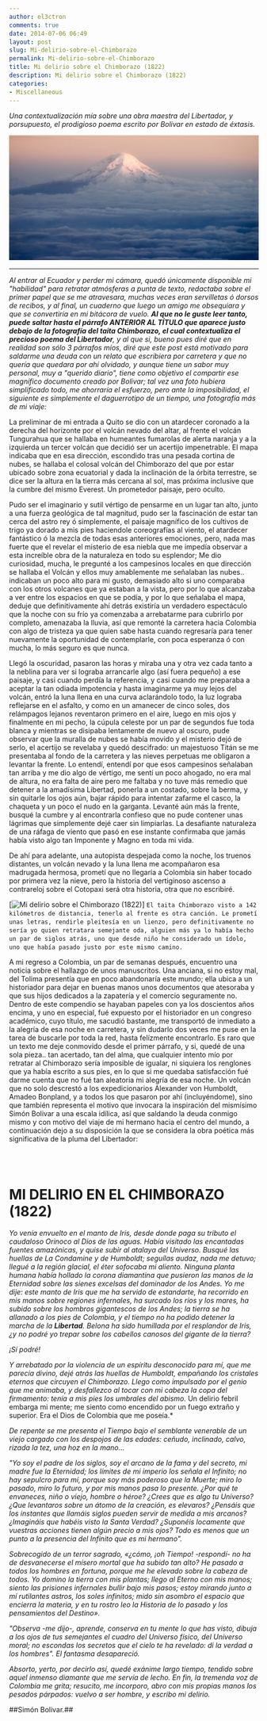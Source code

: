 ```yaml
---
author: el3ctron
comments: true
date: 2014-07-06 06:49
layout: post
slug: Mi-delirio-sobre-el-Chimborazo
permalink: Mi-delirio-sobre-el-Chimborazo
title: Mi delirio sobre el Chimborazo (1822)
description: Mi delirio sobre el Chimborazo (1822)
categories:
- Miscellaneous
---
```


*Una contextualización mía sobre una obra maestra del Libertador, y porsupuesto, el prodigioso poema escrito por Bolivar en estado de éxtasis.*

[![Mi delirio sobre el Chimborazo (1822)](/wp-content/uploads/por_tema/vitacoradevuelo/chimborazo.jpg)](//el3ctron.github.io/Mi-delirio-sobre-el-Chimborazo "Mi delirio sobre el Chimborazo (1822)... [CLICK PARA ENTRAR AL ARTÍCULO]")

<!-- more -->
---
*Al entrar al Ecuador y perder mi cámara, quedó únicamente disponible mi "habilidad" para retratar atmósferas a punta de texto, redactaba sobre el primer papel que se me atravesara, muchas veces eran servilletas ó dorsos de recibos, y al final, un cuaderno que luego un amigo me obsequiara y que se convertiría en mi bitácora de vuelo. **Al que no le guste leer tanto, puede saltar hasta el párrafo ANTERIOR AL TÍTULO que aparece justo debajo de la fotografía del taita Chimborazo, el cual contextualiza el precioso poema del Libertador**, y al que si, bueno pues diré que en realidad son sólo 3 párrafos míos, diré que este post está motivado para saldarme una deuda con un relato que escribiera por carretera y que no quería que quedara por ahí olvidado, y aunque tiene un sabor muy personal, muy a "querido diario", tiene como objetivo el compartir ese magnífico documento creado por Bolivar; tal vez una foto hubiera simplificado todo, me ahorraría el esfuerzo, pero ante la imposibilidad, el siguiente es simplemente el daguerrotipo de un tiempo, una fotografía más de mi viaje:*

La preliminar de mi entrada a Quito se dio con un atardecer coronado a la derecha del horizonte por el volcán nevado del altar, al frente el volcán Tungurahua que se hallaba en humeantes fumarolas de alerta naranja y a la izquierda un tercer volcán que decidió ser un acertijo impenetrable. El mapa indicaba que en esa dirección, escondido tras una pesada cortina de nubes, se hallaba el colosal volcán del Chimborazo del que por estar ubicado sobre zona ecuatorial y dada la inclinación de la órbita terrestre, se dice ser la altura en la tierra más cercana al sol, mas próxima inclusive que la cumbre del mismo Everest. Un prometedor paisaje, pero oculto.

Pudo ser el imaginario y sutil vértigo de pensarme en un lugar tan alto, junto a una fuerza geológica de tal magnitud, pudo ser la fascinación de estar tan cerca del astro rey ó simplemente, el paisaje magnífico de los cultivos de trigo ya dorado a mis pies haciendole coreografías al viento, el atardecer fantástico ó la mezcla de todas esas anteriores emociones, pero, nada mas fuerte que el revelar el misterio de esa niebla que me impedía observar a esta increíble obra de la naturaleza en todo su esplendor; Me dio curiosidad, mucha, le pregunté a los campesinos locales en que dirección se hallaba el Volcán y ellos muy amablemente me señalaban las nubes.. indicaban un poco alto para mi gusto, demasiado alto si uno comparaba con los otros volcanes que ya estaban a la vista, pero por lo que alcanzaba a ver entre los espacios en que se podía, y por lo que señalaba el mapa, deduje que definitivamente ahí detrás existiría un verdadero espectáculo que la noche con su frío ya comenzaba a arrebatarme para cubrirlo por completo, amenazaba la lluvia, así que remonté la carretera hacia Colombia con algo de tristeza ya que quien sabe hasta cuando regresaría para tener nuevamente la oportunidad de contemplarle, con poca esperanza ó con mucha, lo más seguro es que nunca.

Llegó la oscuridad, pasaron las horas y miraba una y otra vez cada tanto a la neblina para ver si lograba arrancarle algo (así fuera pequeño) a ese paisaje, y casi cuando perdía la referencia, y casi cuando me preparaba a aceptar la tan odiada impotencia y hasta imaginarme ya muy lejos del volcán, entró la luna llena en una curva aclarándolo todo, la luz lograba reflejarse en el asfalto, y como en un amanecer de cinco soles, dos relámpagos lejanos reventaron primero en el aire, luego en mis ojos y finalmente en mi pecho, la cúpula celeste por un par de segundos fue toda blanca y mientras se disipaba lentamente de nuevo al oscuro, pude observar que la muralla de nubes se había movido y el misterio dejó de serlo, el acertijo se revelaba y quedó descifrado: un majestuoso Titán se me presentaba al fondo de la carretera y las nieves perpetuas me obligaron a levantar la frente. Lo entendí, entendí por que esos campesinos señalaban tan arriba y me dio algo de vértigo, me sentí un poco ahogado, no era mal de altura, no era falta de aire pero me faltaba y no tuve más remedio que detener a la amadísima Libertad, ponerla a un costado, sobre la berma, y sin quitarle los ojos aún, bajar rápido para intentar zafarme el casco, la chaqueta y un poco el nudo en la garganta. Levanté aún más la frente, busqué la cumbre y al encontrarla confieso que no pude contener unas lágrimas que simplemente dejé caer sin limpiarlas. La desafiante naturaleza de una ráfaga de viento que pasó en ese instante confirmaba que jamás había visto algo tan Imponente y Magno en toda mi vida.

De ahí para adelante, una autopista despejada como la noche, los truenos distantes, un volcán nevado y la luna llena me acompañaron esa madrugada hermosa, prometí que no llegaría a Colombia sin haber tocado por primera vez la nieve, pero la historia del vertiginoso ascenso a contrareloj sobre el Cotopaxi será otra historia, otra que no escribiré.

[![Mi delirio sobre el Chimborazo (1822)](http://upload.wikimedia.org/wikipedia/commons/7/7c/Volc%C3%A1n_Chimborazo_desde_Guayaquil%2C_Ecuador.jpg)]
```El taita Chimborazo visto a 142 kilómetros de distancia, tenerlo al frente es otra canción. Le prometí unas letras, rendirle pleitesía en un lienzo, pero definitivamente no sería yo quien retratara semejante oda, alguien más ya lo había hecho un par de siglos atrás, uno que desde niño he considerado un ídolo, uno que había pasado justo por este mismo camino.```

A mi regreso a Colombia, un par de semanas después, encuentro una noticia sobre el hallazgo de unos manuscritos. Una anciana, si no estoy mal, del Tolima presentía que en poco abandonaría este mundo; ella ubica a un historiador para dejar en buenas manos unos documentos que atesoraba y que sus hijos dedicados a la zapatería y el comercio seguramente no. Dentro de este compendio se hayaban papeles con ya los doscientos años encima, y uno en especial, fué expuesto por el historiador en un congreso académico, cuyo título, me sacudió bastante, me transportó de inmediato a la alegría de esa noche en carretera, y sin dudarlo dos veces me puse en la tarea de buscarle por toda la red, hasta felízmente encontrarlo. Es raro que un texto me deje conmovido desde el primer párrafo, y si, quedé de una sola pieza.. tan acertado, tan del alma, que cualquier intento mío por retratar al Chimborazo sería imposible de igualar, ni siquiera los renglones que ya había escrito a sus pies, en lo que si me quedaba satisfacción fué darme cuenta que no fué tan aleatoria mi alegría de esa noche. Un volcán que no solo descrestó a los expedicionarios Alexander von Humboldt, Amadeo Bonpland, y a todos los que pasaron por ahí (incluyéndome), sino que también representa el motivo que invocara la inspiración del mismísimo Simón Bolivar a una escala idílica, así que saldando la deuda conmigo mismo y con motivo del viaje de mi hermano hacia el centro del mundo, a continuación dejo a su disposición la que se considera la obra poética más significativa de la pluma del Libertador:


<br><br>

# MI DELIRIO EN EL CHIMBORAZO (1822)

*Yo venía envuelto en el manto de Iris, desde donde paga su tributo el caudaloso Orinoco al Dios de las aguas. Había visitado las encantadas fuentes amazónicas, y quise subir al atalaya del Universo. Busqué las huellas de La Condamine y de Humboldt; seguílas audaz, nada me detuvo; llegué a la región glacial, el éter sofocaba mi aliento. Ninguna planta humana había hollado la corona diamantina que pusieron las manos de la Eternidad sobre las sienes excelsas del dominador de los Andes. Yo me dije: este manto de Iris que me ha servido de estandarte, ha recorrido en mis manos sobre regiones infernales, ha surcado los ríos y los mares, ha subido sobre los hombros gigantescos de los Andes; la tierra se ha allanado a los pies de Colombia, y el tiempo no ha podido detener la marcha de la **Libertad**. Belona ha sido humillada por el resplandor de Iris, ¿y no podré yo trepar sobre los cabellos canosos del gigante de la tierra?*

*¡Sí podré!*

*Y arrebatado por la violencia de un espíritu desconocido para mí, que me parecía divino, dejé atrás las huellas de Humboldt, empañando los cristales eternos que circuyen el Chimborazo. Llego como impulsado por el genio que me animaba, y desfallezco al tocar con mi cabeza la copa del firmamento: tenía a mis pies los umbrales del abismo.*
Un delirio febril embarga mi mente; me siento como encendido por un fuego extraño y superior. Era el Dios de Colombia que me poseía.*

*De repente se me presenta el Tiempo bajo el semblante venerable de un viejo cargado con los despojos de las edades: ceñudo, inclinado, calvo, rizada la tez, una hoz en la mano…*

*"Yo soy el padre de los siglos, soy el arcano de la fama y del secreto, mi madre fue la Eternidad; los límites de mi imperio los señala el Infinito; no hay sepulcro para mí, porque soy más poderoso que la Muerte; miro lo pasado, miro lo futuro, y por mis manos pasa lo presente. ¿Por qué te envaneces, niño o viejo, hombre o héroe? ¿Crees que es algo tu Universo? ¿Que levantaros sobre un átomo de la creación, es elevaros? ¿Pensáis que los instantes que llamáis siglos pueden servir de medida a mis arcanos? ¿Imagináis que habéis visto la Santa Verdad? ¿Suponéis locamente que vuestras acciones tienen algún precio a mis ojos? Todo es menos que un punto a la presencia del Infinito que es mi hermano".*


*Sobrecogido de un terror sagrado, «¿cómo, ¡oh Tiempo! -respondí- no ha de desvanecerse el mísero mortal que ha subido tan alto? He pasado a todos los hombres en fortuna, porque me he elevado sobre la cabeza de todos. Yo domino la tierra con mis plantas; llego al Eterno con mis manos; siento las prisiones infernales bullir bajo mis pasos; estoy mirando junto a mí rutilantes astros, los soles infinitos; mido sin asombro el espacio que encierra la materia, y en tu rostro leo la Historia de lo pasado y los pensamientos del Destino».*


*"Observa -me dijo-, aprende, conserva en tu mente lo que has visto, dibuja a los ojos de tus semejantes el cuadro del Universo físico, del Universo moral; no escondas los secretos que el cielo te ha revelado: di la verdad a los hombres".
El fantasma desapareció.*


*Absorto, yerto, por decirlo así, quedé exánime largo tiempo, tendido sobre aquel inmenso diamante que me servía de lecho. En fin, la tremenda voz de Colombia me grita; resucito, me incorporo, abro con mis propias manos los pesados párpados: vuelvo a ser hombre, y escribo mi delirio.*

##Simón Bolivar.##


<br><br><br>
